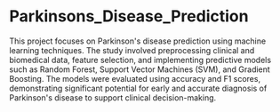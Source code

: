 # Parkinsons_Disease_Prediction
<p>This project focuses on Parkinson's disease prediction using machine learning techniques. The study involved preprocessing clinical and biomedical data, feature selection, and implementing predictive models such as Random Forest, Support Vector Machines (SVM), and Gradient Boosting. The models were evaluated using accuracy and F1 scores, demonstrating significant potential for early and accurate diagnosis of Parkinson's disease to support clinical decision-making.</p>
